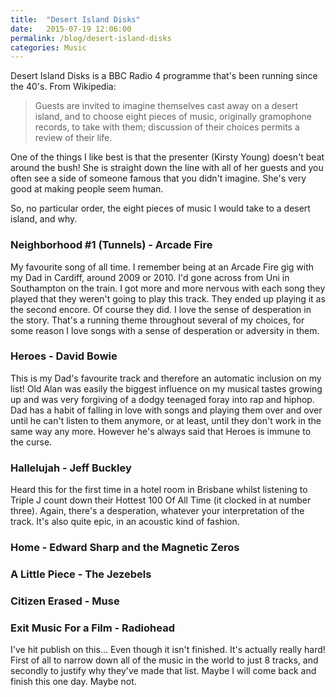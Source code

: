 ```yaml
---
title:  "Desert Island Disks"
date:   2015-07-19 12:06:00
permalink: /blog/desert-island-disks
categories: Music
---
```


Desert Island Disks is a BBC Radio 4 programme that's been running since the 40's. From Wikipedia:

> Guests are invited to imagine themselves cast away on a desert island, and to choose eight pieces of music, originally gramophone records, to take with them; discussion of their choices permits a review of their life.

One of the things I like best is that the presenter (Kirsty Young) doesn't beat around the bush! She is straight down the line with all of her guests and you often see a side of someone famous that you didn't imagine. She's very good at making people seem human.  

So, no particular order, the eight pieces of music I would take to a desert island, and why.

### Neighborhood #1 (Tunnels) - Arcade Fire
My favourite song of all time. I remember being at an Arcade Fire gig with my Dad in Cardiff, around 2009 or 2010. I'd gone across from Uni in Southampton on the train. I got more and more nervous with each song they played that they weren't going to play this track. They ended up playing it as the second encore. Of course they did. I love the sense of desperation in the story. That's a running theme throughout several of my choices, for some reason I love songs with a sense of desperation or adversity in them.

### Heroes - David Bowie
This is my Dad's favourite track and therefore an automatic inclusion on my list! Old Alan was easily the biggest influence on my musical tastes growing up and was very forgiving of a dodgy teenaged foray into rap and hiphop. Dad has a habit of falling in love with songs and playing them over and over until he can't listen to them anymore, or at least, until they don't work in the same way any more. However he's always said that Heroes is immune to the curse.

### Hallelujah - Jeff Buckley
Heard this for the first time in a hotel room in Brisbane whilst listening to Triple J count down their Hottest 100 Of All Time (it clocked in at number three). Again, there's a desperation, whatever your interpretation of the track. It's also quite epic, in an acoustic kind of fashion.

### Home - Edward Sharp and the Magnetic Zeros

### A Little Piece - The Jezebels

### Citizen Erased - Muse

### Exit Music For a Film - Radiohead

I've hit publish on this... Even though it isn't finished. It's actually really hard! First of all to narrow down all of the music in the world to just 8 tracks, and secondly to justify why they've made that list. Maybe I will come back and finish this one day. Maybe not.
